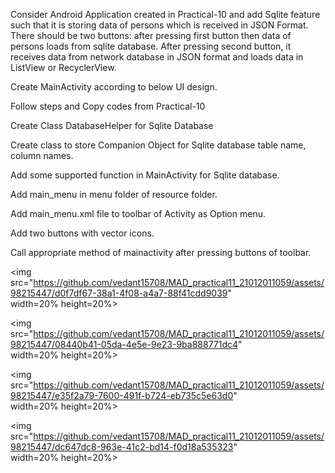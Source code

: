  Consider Android Application created in Practical-10 and add Sqlite feature such that it is storing data of persons which is received in JSON Format. There should be two buttons: after pressing first button then data of persons loads from sqlite database. After pressing second button, it receives data from network database in JSON format and loads data in ListView or RecyclerView.

Create MainActivity according to below UI design.

Follow steps and Copy codes from Practical-10

Create Class DatabaseHelper for Sqlite Database

Create class to store Companion Object for Sqlite database table name, column names.

 Add some supported function in MainActivity for Sqlite database.

Add main_menu in menu folder of resource folder.

Add main_menu.xml file to toolbar of Activity as Option menu.

Add two buttons with vector icons.

Call appropriate method of mainactivity after pressing buttons of toolbar.

<img src="https://github.com/vedant15708/MAD_practical11_21012011059/assets/98215447/d0f7df67-38a1-4f08-a4a7-88f41cdd9039" width=20% height=20%>

<img src="https://github.com/vedant15708/MAD_practical11_21012011059/assets/98215447/08440b41-05da-4e5e-9e23-9ba888771dc4" width=20% height=20%>

<img src="https://github.com/vedant15708/MAD_practical11_21012011059/assets/98215447/e35f2a79-7600-491f-b724-eb735c5e63d0" width=20% height=20%>

<img src="https://github.com/vedant15708/MAD_practical11_21012011059/assets/98215447/dc647dc8-963e-41c2-bd14-f0d18a535323" width=20% height=20%>
